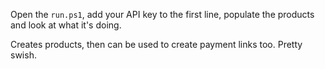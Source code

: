 Open the `run.ps1`, add your API key to the first line, populate the products and look at what it's doing.

Creates products, then can be used to create payment links too. Pretty swish.
